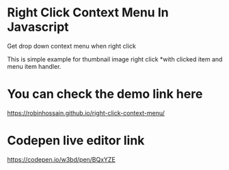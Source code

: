 # Right Click Context Menu In Javascript
Get drop down context menu when right click

This is simple example for thumbnail image right click  *with clicked item and menu item handler.

# You can check the demo link here
https://robinhossain.github.io/right-click-context-menu/

# Codepen live editor link
https://codepen.io/w3bd/pen/BQxYZE
